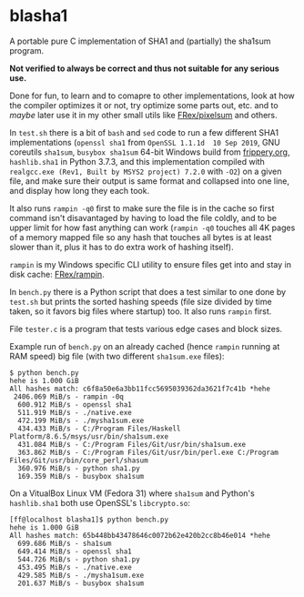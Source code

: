 # blasha1

A portable pure C implementation of SHA1 and (partially) the sha1sum program.

**Not verified to always be correct and thus not suitable for any serious use.**

Done for fun, to learn and to comapre to other implementations, look at how the
compiler optimizes it or not, try optimize some parts out, etc. and to *maybe*
later use it in my other
small utils like [FRex/pixelsum](https://github.com/FRex/pixelsum) and others.

In `test.sh` there is a bit of `bash` and `sed` code to run a few different
SHA1 implementations (`openssl sha1` from `OpenSSL 1.1.1d  10 Sep 2019`, GNU
coreutils `sha1sum`, `busybox sha1sum` 64-bit Windows build from
[frippery.org](https://frippery.org), `hashlib.sha1` in Python 3.7.3, and this
implementation compiled with `realgcc.exe (Rev1, Built by MSYS2 project) 7.2.0`
with `-O2`) on a given file, and make sure their output is same format and
collapsed into one line, and display how long they each took.

It also runs `rampin -q0` first to make sure the file is in the cache so first
command isn't disavantaged by having to load the file coldly, and to be upper
limit for how fast anything can work (`rampin -q0` touches all 4K pages of a
memory mapped file so any hash that touches all bytes is at least slower than
it, plus it has to do extra work of hashing itself).

`rampin` is my Windows specific CLI utility to ensure files get into and stay
in disk cache: [FRex/rampin](https://github.com/FRex/rampin).

In `bench.py` there is a Python script that does a test similar to one done by
`test.sh` but prints the sorted hashing speeds (file size divided by time
taken, so it favors big files where startup) too. It also runs `rampin` first.

File `tester.c` is a program that tests various edge cases and block sizes.

Example run of `bench.py` on an already cached (hence `rampin` running at RAM
speed) big file (with two different `sha1sum.exe` files):
```
$ python bench.py
hehe is 1.000 GiB
All hashes match: c6f8a50e6a3bb11fcc5695039362da3621f7c41b *hehe
 2406.069 MiB/s - rampin -0q
  600.912 MiB/s - openssl sha1
  511.919 MiB/s - ./native.exe
  472.199 MiB/s - ./mysha1sum.exe
  434.433 MiB/s - C:/Program Files/Haskell Platform/8.6.5/msys/usr/bin/sha1sum.exe
  431.084 MiB/s - C:/Program Files/Git/usr/bin/sha1sum.exe
  363.862 MiB/s - C:/Program Files/Git/usr/bin/perl.exe C:/Program Files/Git/usr/bin/core_perl/shasum
  360.976 MiB/s - python sha1.py
  169.359 MiB/s - busybox sha1sum
```

On a VitualBox Linux VM (Fedora 31) where `sha1sum` and Python's `hashlib.sha1`
both use OpenSSL's `libcrypto.so`:
```
[ff@localhost blasha1]$ python bench.py
hehe is 1.000 GiB
All hashes match: 65b448bb43478646c0072b62e420b2cc8b46e014 *hehe
  699.686 MiB/s - sha1sum
  649.414 MiB/s - openssl sha1
  544.726 MiB/s - python sha1.py
  453.495 MiB/s - ./native.exe
  429.585 MiB/s - ./mysha1sum.exe
  201.637 MiB/s - busybox sha1sum
```
